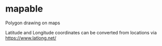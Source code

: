# mapable
Polygon drawing on maps

Latitude and Longitude coordinates can be converted from locations via https://www.latlong.net/
